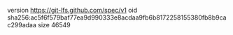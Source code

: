 version https://git-lfs.github.com/spec/v1
oid sha256:ac5f6f579baf77ea9d990333e8acdaa9fb6b8172258155380fb8b9cac299adaa
size 46549
